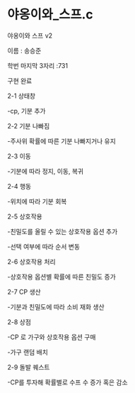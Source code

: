 # 야옹이와_스프.c

야옹이와 스프 v2

이름 : 송승준

학번 마지막 3자리 :731

구현 완료

2-1 상태창

-cp, 기분 추가

2-2 기분 나빠짐

-주사위 확률에 따른 기분 나빠지거나 유지

2-3 이동

-기분에 따라 정지, 이동, 복귀

2-4 행동

-위치에 따라 기분 회복

2-5 상호작용

-친밀도를 올릴 수 있는 상호작용 옵션 추가

-선택 여부에 따라 순서 변동

2-6 상호작용 처리

-상호작용 옵션별 확률에 따른 친밀도 증가

2-7 CP 생산

-기분과 친밀도에 따라 소비 재화 생산

2-8 상점

-CP 로 가구와 상호작용 옵션 구매

-가구 랜덤 배치

2-9 돌발 퀘스트

-CP를 투자해 확률별로 수프 수 증가 혹은 감소

